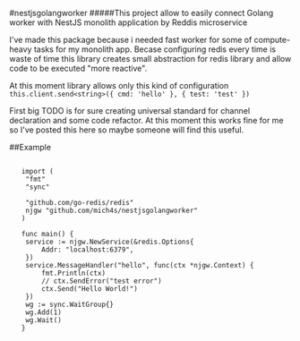 #nestjsgolangworker
#####This project allow to easily connect Golang worker with NestJS monolith application by Reddis microservice

I've made this package because i needed fast worker for some of compute-heavy tasks for my monolith app. Becase configuring redis every time is waste of time
this library creates small abstraction for redis library and allow code to be executed "more reactive".

At this moment library allows only this kind of configuration
`this.client.send<string>({ cmd: 'hello' }, { test: 'test' })`

First big TODO is for sure creating universal standard for channel declaration and some code refactor. At this moment this works fine for me so I've posted this here so maybe someone will find this useful.



##Example
```package main
   
   import (
   	"fmt"
   	"sync"
   
   	"github.com/go-redis/redis"
   	njgw "github.com/mich4s/nestjsgolangworker"
   )
   
   func main() {
   	service := njgw.NewService(&redis.Options{
   		Addr: "localhost:6379",
   	})
   	service.MessageHandler("hello", func(ctx *njgw.Context) {
   		fmt.Println(ctx)
   		// ctx.SendError("test error")
   		ctx.Send("Hello World!")
   	})
   	wg := sync.WaitGroup{}
   	wg.Add(1)
   	wg.Wait()
   }
```

